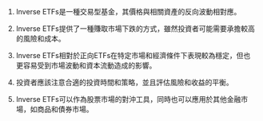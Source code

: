 

1. Inverse ETFs是一種交易型基金，其價格與相關資產的反向波動相對應。

2. Inverse ETFs提供了一種賺取市場下跌的方式，雖然投資者可能需要承擔較高的風險和成本。

3. Inverse ETFs相對於正向ETFs在特定市場和經濟條件下表現較為穩定，但也更容易受到市場波動和資本流動造成的影響。

4. 投資者應該注意合適的投資時間和策略，並且評估風險和收益的平衡。

5. Inverse ETFs可以作為股票市場的對沖工具，同時也可以應用於其他金融市場，如商品和債券市場。